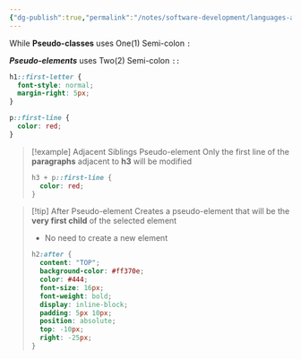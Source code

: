 ```yaml
---
{"dg-publish":true,"permalink":"/notes/software-development/languages-and-frameworks/web-development/front-end/css/pseudo-elements/","tags":["programming","webdevelopment","frontend","css"],"created":"2025-07-13T15:24:55.525+08:00"}
---
```



While **Pseudo-classes** uses One(1) Semi-colon `:`

**_Pseudo-elements_** uses Two(2) Semi-colon `::`

```css
h1::first-letter {
  font-style: normal;
  margin-right: 5px;
}

p::first-line {
  color: red;
}
```

> [!example] Adjacent Siblings Pseudo-element
> Only the first line of the **paragraphs** adjacent to **h3** will be modified
>
> ```css
> h3 + p::first-line {
>   color: red;
> }
> ```

> [!tip] After Pseudo-element
> Creates a pseudo-element that will be the **very first child** of the selected element
>
> - No need to create a new element
>
> ```css
> h2:after {
>   content: "TOP";
>   background-color: #ff370e;
>   color: #444;
>   font-size: 16px;
>   font-weight: bold;
>   display: inline-block;
>   padding: 5px 10px;
>   position: absolute;
>   top: -10px;
>   right: -25px;
> }
> ```

```

```
